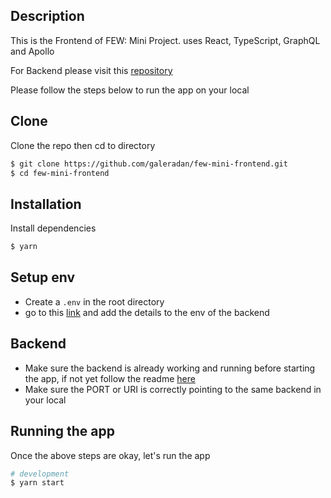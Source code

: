 ## Description
This is the Frontend of FEW: Mini Project. uses React, TypeScript, GraphQL and Apollo

For Backend please visit this [repository](https://github.com/galeradan/few-mini-backend)

Please follow the steps below to run the app on your local

## Clone
Clone the repo then cd to directory
```bash
$ git clone https://github.com/galeradan/few-mini-frontend.git
$ cd few-mini-frontend
```

## Installation
Install dependencies
```bash
$ yarn
```

## Setup env
- Create a `.env` in the root directory
- go to this [link](https://www.evernote.com/shard/s723/sh/ce68be97-4d75-71fe-f7d3-e60bcade2f28/97d79501524206d7bb55a468981b634c) and add the details to the env of the backend 

## Backend
- Make sure the backend is already working and running before starting the app, if not yet follow the readme [here](https://github.com/galeradan/few-mini-backend)
- Make sure the PORT or URI is correctly pointing to the same backend in your local

## Running the app
Once the above steps are okay, let's run the app
```bash
# development
$ yarn start
